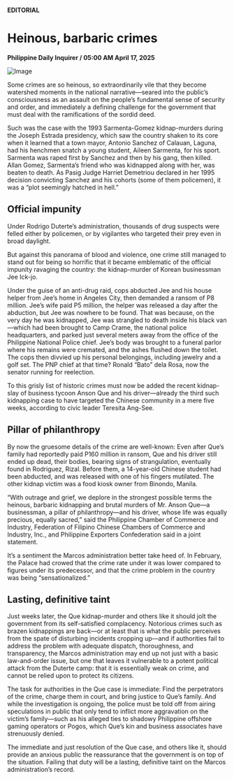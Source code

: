 **EDITORIAL**

# Heinous, barbaric crimes

****Philippine Daily Inquirer / 05:00 AM April 17, 2025****

![Image](https://raw.githubusercontent.com/github-jl14/scrapy_api/refs/heads/main/images/editorial04172025.png)



Some crimes are so heinous, so extraordinarily vile that they become watershed moments in the national narrative—seared into the public’s consciousness as an assault on the people’s fundamental sense of security and order, and immediately a defining challenge for the government that must deal with the ramifications of the sordid deed.

Such was the case with the 1993 Sarmenta-Gomez kidnap-murders during the Joseph Estrada presidency, which saw the country shaken to its core when it learned that a town mayor, Antonio Sanchez of Calauan, Laguna, had his henchmen snatch a young student, Aileen Sarmenta, for his sport. Sarmenta was raped first by Sanchez and then by his gang, then killed. Allan Gomez, Sarmenta’s friend who was kidnapped along with her, was beaten to death. As Pasig Judge Harriet Demetriou declared in her 1995 decision convicting Sanchez and his cohorts (some of them policemen), it was a “plot seemingly hatched in hell.”

## Official impunity

Under Rodrigo Duterte’s administration, thousands of drug suspects were felled either by policemen, or by vigilantes who targeted their prey even in broad daylight.

But against this panorama of blood and violence, one crime still managed to stand out for being so horrific that it became emblematic of the official impunity ravaging the country: the kidnap-murder of Korean businessman Jee Ick-jo.

Under the guise of an anti-drug raid, cops abducted Jee and his house helper from Jee’s home in Angeles City, then demanded a ransom of P8 million. Jee’s wife paid P5 million, the helper was released a day after the abduction, but Jee was nowhere to be found. That was because, on the very day he was kidnapped, Jee was strangled to death inside his black van—which had been brought to Camp Crame, the national police headquarters, and parked just several meters away from the office of the Philippine National Police chief. Jee’s body was brought to a funeral parlor where his remains were cremated, and the ashes flushed down the toilet. The cops then divvied up his personal belongings, including jewelry and a golf set. The PNP chief at that time? Ronald “Bato” dela Rosa, now the senator running for reelection.

To this grisly list of historic crimes must now be added the recent kidnap-slay of business tycoon Anson Que and his driver—already the third such kidnapping case to have targeted the Chinese community in a mere five weeks, according to civic leader Teresita Ang-See.

## Pillar of philanthropy

By now the gruesome details of the crime are well-known: Even after Que’s family had reportedly paid P160 million in ransom, Que and his driver still ended up dead, their bodies, bearing signs of strangulation, eventually found in Rodriguez, Rizal. Before them, a 14-year-old Chinese student had been abducted, and was released with one of his fingers mutilated. The other kidnap victim was a food kiosk owner from Binondo, Manila.

“With outrage and grief, we deplore in the strongest possible terms the heinous, barbaric kidnapping and brutal murders of Mr. Anson Que—a businessman, a pillar of philanthropy—and his driver, whose life was equally precious, equally sacred,” said the Philippine Chamber of Commerce and Industry, Federation of Filipino Chinese Chambers of Commerce and Industry, Inc., and Philippine Exporters Confederation said in a joint statement.

It’s a sentiment the Marcos administration better take heed of. In February, the Palace had crowed that the crime rate under it was lower compared to figures under its predecessor, and that the crime problem in the country was being “sensationalized.”

## Lasting, definitive taint

Just weeks later, the Que kidnap-murder and others like it should jolt the government from its self-satisfied complacency. Notorious crimes such as brazen kidnappings are back—or at least that is what the public perceives from the spate of disturbing incidents cropping up—and if authorities fail to address the problem with adequate dispatch, thoroughness, and transparency, the Marcos administration may end up not just with a basic law-and-order issue, but one that leaves it vulnerable to a potent political attack from the Duterte camp: that it is essentially weak on crime, and cannot be relied upon to protect its citizens.

The task for authorities in the Que case is immediate: Find the perpetrators of the crime, charge them in court, and bring justice to Que’s family. And while the investigation is ongoing, the police must be told off from airing speculations in public that only tend to inflict more aggravation on the victim’s family—such as his alleged ties to shadowy Philippine offshore gaming operators or Pogos, which Que’s kin and business associates have strenuously denied.

The immediate and just resolution of the Que case, and others like it, should provide an anxious public the reassurance that the government is on top of the situation. Failing that duty will be a lasting, definitive taint on the Marcos administration’s record.